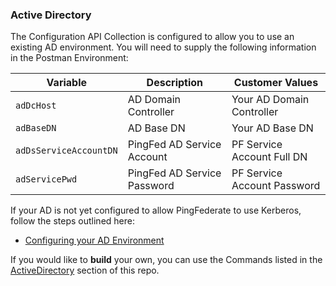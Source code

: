 ### Active Directory
The Configuration API Collection is configured to allow you to use an existing AD environment. You will need to supply the following information in the Postman Environment:

| Variable | Description | Customer Values |
| -------- | ----------- | ------- |
| `adDcHost` | AD Domain Controller | Your AD Domain Controller |
| `adBaseDN` | AD Base DN | Your AD Base DN |
| `adDsServiceAccountDN` | PingFed AD Service Account | PF Service Account Full DN |
| `adServicePwd` | PingFed AD Service Password | PF Service Account Password |
 
If your AD is not yet configured to allow PingFederate to use Kerberos, follow the steps outlined here:
* [Configuring your AD Environment](https://docs.pingidentity.com/bundle/pingfederate-100/page/zoj1564002979045.html)

If you would like to **build** your own, you can use the Commands listed in the [ActiveDirectory](/docs/ActiveDirectory) section of this repo.
